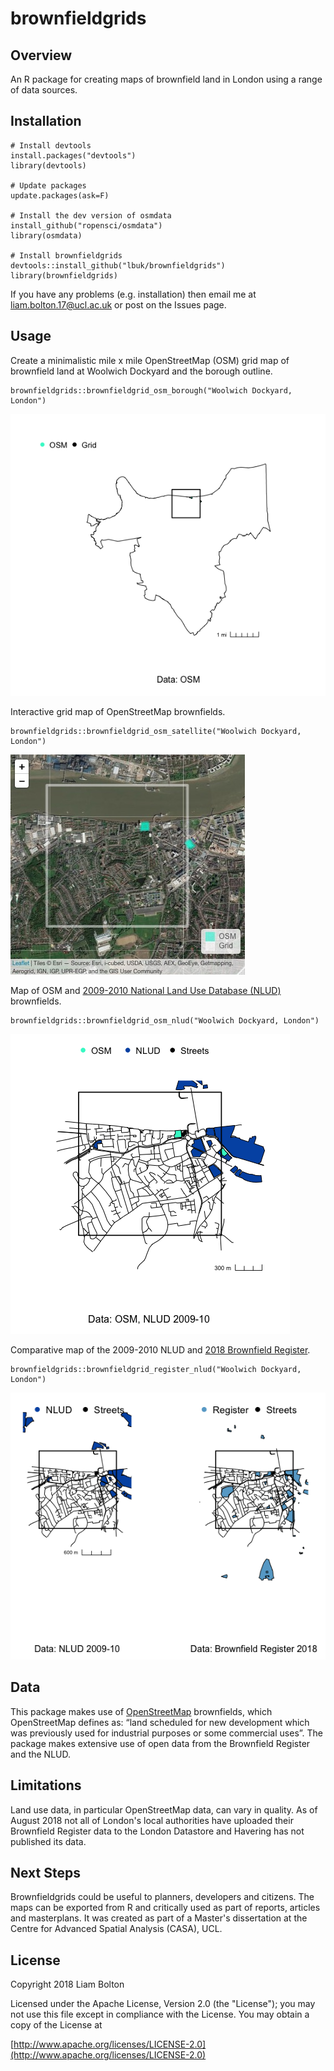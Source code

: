 # brownfieldgrids

## Overview
An R package for creating maps of brownfield land in London using a range of data sources.

## Installation
```
# Install devtools
install.packages("devtools")
library(devtools)

# Update packages
update.packages(ask=F)

# Install the dev version of osmdata
install_github("ropensci/osmdata")
library(osmdata)

# Install brownfieldgrids
devtools::install_github("lbuk/brownfieldgrids")
library(brownfieldgrids)
```
If you have any problems (e.g. installation) then email me at liam.bolton.17@ucl.ac.uk or post on the Issues page.

## Usage
Create a minimalistic mile x mile OpenStreetMap (OSM) grid map of brownfield land at Woolwich Dockyard and the borough outline.
```
brownfieldgrids::brownfieldgrid_osm_borough("Woolwich Dockyard, London")
```
![OSM Borough Map](https://github.com/lbuk/brownfieldgrids/blob/master/img/brownfieldgrid_osm_borough_woolwich_dockyard.png)

Interactive grid map of OpenStreetMap brownfields.
```
brownfieldgrids::brownfieldgrid_osm_satellite("Woolwich Dockyard, London")
```
![Interactive OSM Map](https://github.com/lbuk/brownfieldgrids/blob/master/img/brownfieldgrid_osm_satellite_b_woolwich_dockyard.jpeg)

Map of OSM and [2009-2010 National Land Use Database (NLUD)](https://data.london.gov.uk/dataset/london-brownfield-sites-review) brownfields.
```
brownfieldgrids::brownfieldgrid_osm_nlud("Woolwich Dockyard, London")
```
![NLUD and OSM Map](https://github.com/lbuk/brownfieldgrids/blob/master/img/brownfieldgrids_osm_nlud_woolwich_dockyard.png)

Comparative map of the 2009-2010 NLUD and [2018 Brownfield Register](https://data.london.gov.uk/dataset/brownfield-land-register).
```
brownfieldgrids::brownfieldgrid_register_nlud("Woolwich Dockyard, London")
```
![Brownfield Register and NLUD Map](https://github.com/lbuk/brownfieldgrids/blob/master/img/brownfieldgrid_register_nlud_woolwich_dockyard.png)

## Data
This package makes use of [OpenStreetMap](https://www.openstreetmap.org/#map=19/51.48246/-0.06890&layers=NDG) brownfields, which OpenStreetMap defines as: “land scheduled for new development which was previously used for industrial purposes or some commercial uses”. The package makes extensive use of open data from the Brownfield Register and the NLUD.

## Limitations
Land use data, in particular OpenStreetMap data, can vary in quality. As of August 2018 not all of London's local authorities have uploaded their Brownfield Register data to the London Datastore and Havering has not published its data.

## Next Steps
Brownfieldgrids could be useful to planners, developers and citizens. The maps can be exported from R and critically used as part of reports, articles and masterplans. It was created as part of a Master's dissertation at the Centre for Advanced Spatial Analysis (CASA), UCL.

## License
Copyright 2018 Liam Bolton

Licensed under the Apache License, Version 2.0 (the "License");
you may not use this file except in compliance with the License.
You may obtain a copy of the License at

[http://www.apache.org/licenses/LICENSE-2.0](http://www.apache.org/licenses/LICENSE-2.0)

